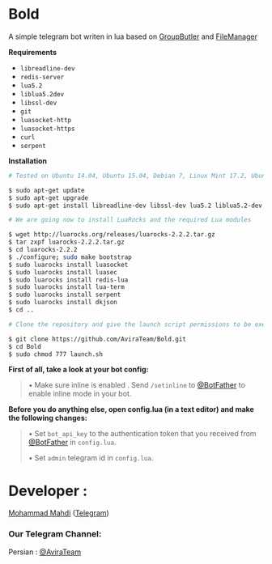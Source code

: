 # Bold
A simple telegram bot writen in lua based on [GroupButler](https://github.com/RememberTheAir/GroupButler) and [FileManager](https://github.com/SEEDTEAM/file-manager-bot)

**Requirements**
- `libreadline-dev`
- `redis-server`
- `lua5.2`
- `liblua5.2dev`
- `libssl-dev`
- `git`
- `luasocket-http`
- `luasocket-https`
- `curl`
- `serpent`

**Installation**
```bash
# Tested on Ubuntu 14.04, Ubuntu 15.04, Debian 7, Linux Mint 17.2, Ubuntu 16.4

$ sudo apt-get update
$ sudo apt-get upgrade
$ sudo apt-get install libreadline-dev libssl-dev lua5.2 liblua5.2-dev git redis-server curl libcurl4-gnutls-dev lua-socket lua-sec luarocks

# We are going now to install LuaRocks and the required Lua modules

$ wget http://luarocks.org/releases/luarocks-2.2.2.tar.gz
$ tar zxpf luarocks-2.2.2.tar.gz
$ cd luarocks-2.2.2
$ ./configure; sudo make bootstrap
$ sudo luarocks install luasocket
$ sudo luarocks install luasec
$ sudo luarocks install redis-lua
$ sudo luarocks install lua-term
$ sudo luarocks install serpent
$ sudo luarocks install dkjson
$ cd ..

# Clone the repository and give the launch script permissions to be executed

$ git clone https://github.com/AviraTeam/Bold.git
$ cd Bold
$ sudo chmod 777 launch.sh
```

**First of all, take a look at your bot config:**

> • Make sure inline is enabled . Send `/setinline` to [@BotFather](http://telegram.me/BotFather) to enable inline mode in your bot.

**Before you do anything else, open config.lua (in a text editor) and make the following changes:**

> • Set `bot_api_key` to the authentication token that you received from [@BotFather](http://telegram.me/BotFather) in `config.lua`.
>
> • Set `admin` telegram id in `config.lua`.

# Developer :

[Mohammad Mahdi](https://github.com/mohammadarak) ([Telegram](https://telegram.me/mohammadarak))

### Our Telegram Channel:

Persian : [@AviraTeam](https://telegram.me/AviraTeam)
